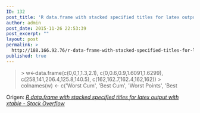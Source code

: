 ```yaml
---
ID: 132
post_title: 'R data.frame with stacked specified titles for latex output with xtable &#8211; Stack Overflow'
author: admin
post_date: 2015-11-26 22:53:39
post_excerpt: ""
layout: post
permalink: >
  http://188.166.92.76/r-data-frame-with-stacked-specified-titles-for-latex-output-with-xtable-stack-overflow/
published: true
---
```

<blockquote>&gt; w&lt;-data.frame(c(0,0,1,1.3,2.1), c(0,0.6,0.9,1.6091,1.6299), c(258,141,206.4,125.8,140.5), c(162,162.7,162.4,162,162)) &gt; colnames(w) &lt;- c('Worst Cum', 'Best Cum', 'Worst Points', 'Best</blockquote>
Origen: <em><a href="http://stackoverflow.com/questions/8251306/r-data-frame-with-stacked-specified-titles-for-latex-output-with-xtable">R data.frame with stacked specified titles for latex output with xtable - Stack Overflow</a></em>